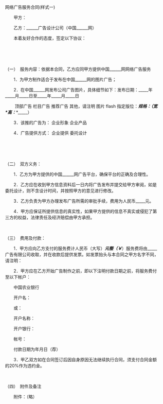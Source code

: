 



网络广告服务合同(样式一)



 

　　甲方：

　　乙方：______广告设计公司（中国______网）　　

　　本着友好合作的态度，签定以下协议：

　　

　　


 （一）　服务内容：依据本合同，乙方应同甲方提供中国______网网络广告服务



　　1．为甲方制作适合于发布在中国______网的图片广告；

　　2．在中国______网发布公司广告图片，具体细节如下：发布日期：_____年_____月_____日至_____年_____月_____日

　　 顶部广告 栏目广告 推荐广告 其他，请注明 图片 flash 指定版位：_____规格：（宽*高：_____*_____）

　　3．该推的广告为： 企业形象 企业产品

　　4．广告提供方式： 企业提供 委托设计

　　

　　


 （二）　双方义务：



　　1．乙方为甲方提供的中国______网广告平台，确保平台的正确及合理性。

　　2．乙方应在收到甲方信息资料后一日内将广告发布并提交给甲方审阅，如是委托设计，则不含设计时间，并按照甲方的意见进行修改。

　　3．乙方负责为甲方办理发布广告所需的审批手续，费用为人民币_____元。

　　4．甲方应保证所提供信息的真实性，如果甲方提供的信息不真实或侵犯了第三方的权益，法律责任及经济赔偿由甲方承担。

　　


 （三）　费用及付款：



　　1．甲方应向乙方支付的服务费计人民币（大写）_____元整（￥_____）服务费将由_____广告有限公司收取，并在收款后提供发票。如发票抬头与本合同之甲方名字不同，请注明：

　　2．甲方应在乙方开始广告制作之前，即以下注明付款日期之前，将服务费付至以下帐户：

　　中国农业银行

　　开户名：

　　或：

　　开户名称：

　　开户银行：

　　帐号：

　　付款日期为年月日（荐）

　　3．甲乙双方如在合同签订后因自身原因无法继续执行合同，须支付合同金额的20%作为违约金。

　　


 （四）　附件及备注



　　附件：（略）